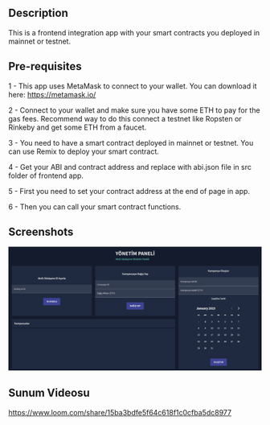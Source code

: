 ## Description
This is a frontend integration app with your smart contracts you deployed in mainnet or testnet.

## Pre-requisites

1 - This app uses MetaMask to connect to your wallet. You can download it here: https://metamask.io/

2 - Connect to your wallet and make sure you have some ETH to pay for the gas fees. Recommend way to do this 
connect a testnet like Ropsten or Rinkeby and get some ETH from a faucet.

3 - You need to have a smart contract deployed in mainnet or testnet. You can use Remix to deploy your smart contract.

4 - Get your ABI and contract address and replace with abi.json file in src folder of frontend app.

5 - First you need to set your contract address at the end of page in app.

6 - Then you can call your smart contract functions.

## Screenshots
![image](1.png)

## Sunum Videosu

https://www.loom.com/share/15ba3bdfe5f64c618f1c0cfba5dc8977 
